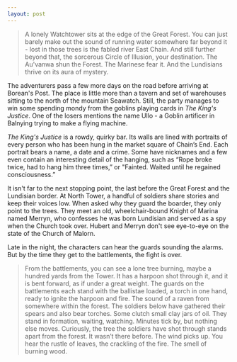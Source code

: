 ```yaml
---
layout: post
---
```

<blockquote>
A lonely Watchtower sits at the edge of the Great Forest. You can just barely make out the sound of running water somewhere far beyond it - lost in those trees is the fabled river East Chain. And still further beyond that, the sorcerous Circle of Illusion, your destination. The Au'vanwa shun the Forest. The Marinese fear it. And the Lundisians thrive on its aura of mystery. 
</blockquote>

The adventurers pass a few more days on the road before arriving at Borean's Post. The place is little more than a tavern and set of warehouses sitting to the north of the mountain Seawatch. Still, the party manages to win some spending mondy from the goblins playing cards in <em>The King's Justice</em>. One of the losers mentions the name Ullo - a Goblin artificer in Balnying trying to make a flying machine.

<em>The King's Justice</em> is a rowdy, quirky bar. Its walls are lined with portraits of every person who has been hung in the market square of Chain’s End. Each portrait bears a name, a date and a crime. Some have nicknames and a few even contain an interesting detail of the hanging, such as “Rope broke twice, had to hang him three times,” or "Fainted. Waited until he regained consciousness.” 

It isn't far to the next stopping point, the last before the Great Forest and the Lundisian border. At North Tower, a handful of soldiers share stories and keep their voices low. When asked why they guard the boarder, they only point to the trees. They meet an old, wheelchair-bound Knight of Marina named Merryn, who confesses he was born Lundisian and served as a spy when the Church took over. Hubert and Merryn don't see eye-to-eye on the state of the Church of Malorn. 

Late in the night, the characters can hear the guards sounding the alarms. But by the time they get to the battlements, the fight is over. 

<blockquote>
From the battlements, you can see a lone tree burning, maybe a hundred yards from the Tower. It has a harpoon shot through it, and it is bent forward, as if under a great weight. The guards on the battlements each stand with the ballistae loaded, a torch in one hand, ready to ignite the harpoon and fire. The sound of a raven from somewhere within the forest. The soldiers below have gathered their spears and also bear torches. Some clutch small clay jars of oil. They stand in formation, waiting, watching. Minutes tick by, but nothing else moves. Curiously, the tree the soldiers have shot through stands apart from the forest. It wasn’t there before. The wind picks up. You hear the rustle of leaves, the crackling of the fire. The smell of burning wood. 
</blockquote>
